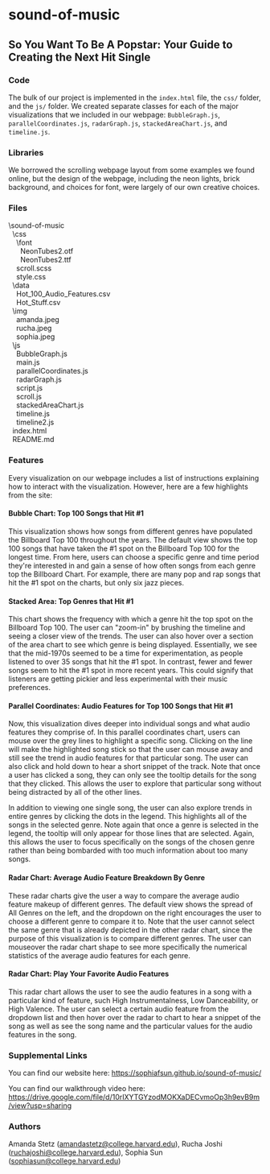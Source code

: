 # sound-of-music

## So You Want To Be A Popstar: Your Guide to Creating the Next Hit Single

### Code

The bulk of our project is implemented in the `index.html` file, the `css/` folder, and the `js/` folder. We created separate classes for each of the major visualizations that we included in our webpage: `BubbleGraph.js`, `parallelCoordinates.js`, `radarGraph.js`, `stackedAreaChart.js`, and `timeline.js`. 

### Libraries

We borrowed the scrolling webpage layout from some examples we found online, but the design of the webpage, including the neon lights, brick background, and choices for font, were largely of our own creative choices.

### Files

\sound-of-music <br>
  &nbsp;&nbsp;\css <br>
    &nbsp;&nbsp;&nbsp;&nbsp;\font <br>
      &nbsp;&nbsp;&nbsp;&nbsp;&nbsp;&nbsp;NeonTubes2.otf <br>
      &nbsp;&nbsp;&nbsp;&nbsp;&nbsp;&nbsp;NeonTubes2.ttf <br>
    &nbsp;&nbsp;&nbsp;&nbsp;scroll.scss <br>
    &nbsp;&nbsp;&nbsp;&nbsp;style.css <br>
  &nbsp;&nbsp;\data <br>
    &nbsp;&nbsp;&nbsp;&nbsp;Hot_100_Audio_Features.csv <br>
    &nbsp;&nbsp;&nbsp;&nbsp;Hot_Stuff.csv <br>
  &nbsp;&nbsp;\img <br>
    &nbsp;&nbsp;&nbsp;&nbsp;amanda.jpeg <br>
    &nbsp;&nbsp;&nbsp;&nbsp;rucha.jpeg <br>
    &nbsp;&nbsp;&nbsp;&nbsp;sophia.jpeg <br>
  &nbsp;&nbsp;\js <br>
    &nbsp;&nbsp;&nbsp;&nbsp;BubbleGraph.js <br>
    &nbsp;&nbsp;&nbsp;&nbsp;main.js <br>
    &nbsp;&nbsp;&nbsp;&nbsp;parallelCoordinates.js <br>
    &nbsp;&nbsp;&nbsp;&nbsp;radarGraph.js <br>
    &nbsp;&nbsp;&nbsp;&nbsp;script.js <br>
    &nbsp;&nbsp;&nbsp;&nbsp;scroll.js <br>
    &nbsp;&nbsp;&nbsp;&nbsp;stackedAreaChart.js <br>
    &nbsp;&nbsp;&nbsp;&nbsp;timeline.js <br>
    &nbsp;&nbsp;&nbsp;&nbsp;timeline2.js <br>
  &nbsp;&nbsp;index.html <br>
  &nbsp;&nbsp;README.md <br>

### Features

Every visualization on our webpage includes a list of instructions explaining how to interact with the visualization. However, here are a few highlights from the site:

#### Bubble Chart: Top 100 Songs that Hit #1

This visualization shows how songs from different genres have populated the Billboard Top 100 throughout the years. The default view shows the top 100 songs that have taken the #1 spot on the Billboard Top 100 for the longest time. From here, users can choose a specific genre and time period they're interested in and gain a sense of how often songs from each genre top the Billboard Chart. For example, there are many pop and rap songs that hit the #1 spot on the charts, but only six jazz pieces. 

#### Stacked Area: Top Genres that Hit #1

This chart shows the frequency with which a genre hit the top spot on the Billboard Top 100. The user can "zoom-in" by brushing the timeline and seeing a closer view of the trends. The user can also hover over a section of the area chart to see which genre is being displayed. Essentially, we see that the mid-1970s seemed to be a time for experimentation, as people listened to over 35 songs that hit the #1 spot. In contrast, fewer and fewer songs seem to hit the #1 spot in more recent years. This could signify that listeners are getting pickier and less experimental with their music preferences.

#### Parallel Coordinates: Audio Features for Top 100 Songs that Hit #1

Now, this visualization dives deeper into individual songs and what audio features they comprise of. In this parallel coordinates chart, users can mouse over the grey lines to highlight a specific song. Clicking on the line will make the highlighted song stick so that the user can mouse away and still see the trend in audio features for that particular song. The user can also click and hold down to hear a short snippet of the track. Note that once a user has clicked a song, they can only see the tooltip details for the song that they clicked. This allows the user to explore that particular song without being distracted by all of the other lines.

In addition to viewing one single song, the user can also explore trends in entire genres by clicking the dots in the legend. This highlights all of the songs in the selected genre. Note again that once a genre is selected in the legend, the tooltip will only appear for those lines that are selected. Again, this allows the user to focus specifically on the songs of the chosen genre rather than being bombarded with too much information about too many songs.

#### Radar Chart: Average Audio Feature Breakdown By Genre

These radar charts give the user a way to compare the average audio feature makeup of different genres. The default view shows the spread of All Genres on the left, and the dropdown on the right encourages the user to choose a different genre to compare it to. Note that the user cannot select the same genre that is already depicted in the other radar chart, since the purpose of this visualization is to compare different genres. The user can mouseover the radar chart shape to see more specifically the numerical statistics of the average audio features for each genre.

#### Radar Chart: Play Your Favorite Audio Features

This radar chart allows the user to see the audio features in a song with a particular kind of feature, such High Instrumentalness, Low Danceability, or High Valence. The user can select a certain audio feature from the dropdown list and then hover over the radar to chart to hear a snippet of the song as well as see the song name and the particular values for the audio features in the song.

### Supplemental Links
You can find our website here: https://sophiafsun.github.io/sound-of-music/

You can find our walkthrough video here: https://drive.google.com/file/d/10rIXYTGYzodMOKXaDECvmoOp3h9evB9m/view?usp=sharing

### Authors
Amanda Stetz (amandastetz@college.harvard.edu), Rucha Joshi (ruchajoshi@college.harvard.edu), Sophia Sun (sophiasun@college.harvard.edu)

